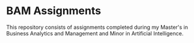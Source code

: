 # BAM Assignments
This repository consists of assignments completed during my Master's in Business Analytics and Management and Minor in Artificial Intelligence.
